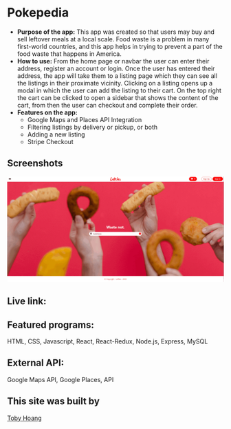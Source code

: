 # Pokepedia
* **Purpose of the app:** 
    This app was created so that users may buy and sell leftover meals at a local scale.  Food waste is a problem in many first-world countries, and this app helps in trying to prevent a part of the food waste that happens in America.
* **How to use:**
    From the home page or navbar the user can enter their address, register an account or login. Once the user has entered their address, the app will take them to a listing page which they can see all the listings in their proximate vicinity. Clicking on a listing opens up a modal in which the user can add the listing to their cart.  On the top right the cart can be clicked to open a sidebar that shows the content of the cart, from then the user can checkout and complete their order.
* **Features on the app:**
    - Google Maps and Places API Integration
    - Filtering listings by delivery or pickup, or both
    - Adding a new listing
    - Stripe Checkout



## Screenshots
<img src="/client/src/images/leftiesgif.gif">
   
## Live link: 



## Featured programs: 
HTML, CSS, Javascript, React, React-Redux, Node.js, Express, MySQL
## External API:
Google Maps API, Google Places, API
## This site was built by
[Toby Hoang](https://github.com/technotobes)